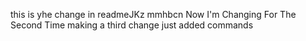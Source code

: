this is yhe change in readmeJKz
mmhbcn
Now I'm Changing For The Second Time
making a third change
just added commands